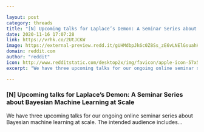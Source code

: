 ```yaml
---

layout: post
category: threads
title: "[N] Upcoming talks for Laplace’s Demon: A Seminar Series about Bayesian Machine Learning at Scale"
date: 2020-11-16 17:07:28
link: https://vrhk.co/2UtJCKW
image: https://external-preview.redd.it/gUHMdbpJk6c0Z8Ss_zE6vLNElGsuahHsQCO_luqRC-0.jpg?width=400&height=209.42408377&auto=webp&crop=400:209.42408377,smart&s=457eebcec62c7918e1115051fd9b8316fe7c948d
domain: reddit.com
author: "reddit"
icon: http://www.redditstatic.com/desktop2x/img/favicon/apple-icon-57x57.png
excerpt: "We have three upcoming talks for our ongoing online seminar series about Bayesian machine learning at scale. The intended audience includes..."

---
```


### [N] Upcoming talks for Laplace’s Demon: A Seminar Series about Bayesian Machine Learning at Scale

We have three upcoming talks for our ongoing online seminar series about Bayesian machine learning at scale. The intended audience includes...